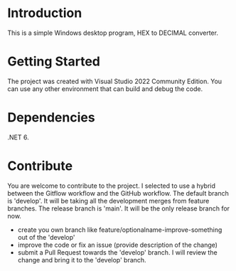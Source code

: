 # Introduction 
This is a simple Windows desktop program, HEX to DECIMAL converter.

# Getting Started
The project was created with Visual Studio 2022 Community Edition.
You can use any other environment that can build and debug the code.

# Dependencies
.NET 6.

# Contribute
You are welcome to contribute to the project.
I selected to use a hybrid between the Gitflow workflow and the GitHub workflow.
The default branch is 'develop'. It will be taking all the development merges from feature branches.
The release branch is 'main'. It will be the only release branch for now.
- create you own branch like feature/optionalname-improve-something out of the 'develop'
- improve the code or fix an issue (provide description of the change)
- submit a Pull Request towards the 'develop' branch.
I will review the change and bring it to the 'develop' branch.
